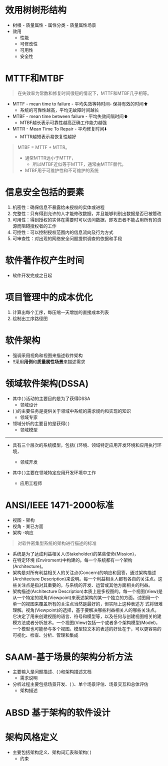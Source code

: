 # 效用树树形结构

- 树根 - 质量属性 - 属性分类 - 质量属性场景
- 效用
  - 性能
  - 可修改性
  - 可用性
  - 安全性



# MTTF和MTBF

> 在失效率为常数和修复时间很短的情况下，MTTF和MTBF几乎相等。

- MTTF - mean time to failure - 平均失效等特时间- 保持有效的时间⬆️
  - 系统的可靠性越高，平均无故障时间越长
- MTBF - mean time between failure - 平均失效间隔时间⬆️
  - MTBF越长表示可靠性越高正确工作能力越强 
- MTTR - Mean Time To Repair - 平均修复时间⬇️
  - MTTR越短表示易恢复性越好

> MTBF = MTTF + MTTR。
>
> - 通常MTTR远小于MTTF，
>   - 所以MTBF近似等于MTTF，通常由MTTF替代。
> - MTBF用于可维护性和不可维护的系统



# 信息安全包括的要素

1. 机密性：确保信息不暴露给未授权的实体或进程
2. 完整性：只有得到允许的人才能修改数据，并且能够判别出数据是否已被篡改
3. 可用性：得到授权的实体在需要时可以访问数据，即攻击者不能占用所有的资源而阻碍授权者的工作
4. 可控性：可以控制授权范围内的信息流向及行为方式
5. 可审查性：对出现的网络安全问题提供调查的依据和手段



# 软件著作权产生时间

- 软件开发完成之日起



# 项目管理中的成本优化

1. 计算出每个工序，每压缩一天增加的直接成本列表
2. 绘制出工序路径图





# 软件架构

- 强调采用视角和视图来描述软件架构
- ‼️采用**用例**和**质量属性场景**来描述需求



# 领域软件架构(DSSA)

- 其中( )活动的主要目的是为了获得DSSA 
  - 领域设计
- ( )的主要任务是提供关于领域中系统的需求规约和实现的知识
  - 领域专家
- 领域分析的主要目的是获得( )
  - 领域模型

---

- 具有三个层次的系统模型，包括( )环境、领域特定应用开发环境和应用执行环境，
  - 领域开发

- 其中( )主要在领域特定应用开发环境中工作
  - 应用工程师



# ANSI/IEEE 1471-2000标准

- 视图 - 架构
- 视角 - 某已方面
- 架构 -响应

> 对软件密集型系统的架构进行描述的标准

- 系统是为了达成利益相关人(Stakeholder)的某些使命(Mission)，
- 在特定环境 (Enviroment)中构建的。每一个系统都有一个架构(Architecture)。
- 架构是对所有利益相关人的关注点(Concern)的响应和回答，通过架构描述(Architecture Description)来说明。每一个利益相关人都有各自的关注点。这些关注点是指对其重要的，与系统的开发、运营或其他方面相关的利益。
- 架构描述(Architecture Description)本质上是多视图的。每一个视图(View)是从一个特定的视角(Viewpoint)来表述架构的某一个独立的方面。试图用一个单一的视图来覆盖所有的关注点当然是最好的，但实际上这种表述方 式将很难理解。视角(Viewpoint)的选择，基于要解决哪些利益相关人的哪些关注点。 它决定了用来创建视图的语言、符号和模型等，以及任何与创建视图相关的建模方法或者分析技术。一个视图(View)包括一个或者多个架构模型(Model)，一个模型也可能参与多个视图。模型较文本的表述的好处在于，可以更容易的可视化、检查、分析、管理和集成



# SAAM-基于场景的架构分析方法

- 主要输入是问题描述、( )和架构描述文档
  - 需求说明
- 分析过程主要包括场景开发、( )、单个场景评估、场景交互和总体评估
  - 架构描述



# ABSD 基于架构的软件设计







# 架构风格定义

- 主要包括架构定义、架构词汇表和架构( )
  - 约束

